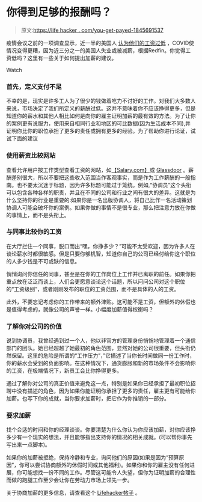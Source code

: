 # 你得到足够的报酬吗？

> 原文:[https://life hacker . com/you-get-payed-1845691537](https://lifehacker.com/are-you-getting-paid-enough-1845691537)

疫情会议之前的一项调查显示，近一半的美国人 [认为他们的工资过低](https://www.prnewswire.com/news-releases/are-you-underpaid-survey-released-with-robert-half-2019-salary-guides-finds-46-percent-of-workers-feel-shortchanged-300702967.html) ，COVID使情况变得更糟，因为近三分之一的美国人失业或被减薪，根据Redfin。你觉得工资低吗？这里有一些关于如何提出加薪的建议。 

Watch

### **首先，定义支付不足**

不幸的是，现实是许多工人为了很少的钱做着吃力不讨好的工作。对我们大多数人来说，市场决定了我们所定义的薪酬过低。这并不意味着你不应该挣得更多，但是知道你的薪水和其他人相比如何是向你的雇主证明加薪的最有效的方法。为了让你的案例更有说服力，使用来自相同行业和地区的可比数据(因为生活成本不同),并证明你比你的职位承担了更多的责任或拥有更多的经验。为了帮助你进行论证，试试下面的建议

### **使用薪资比较网站**

查看允许用户按工作类型查看工资的网站，如[【Salary.com】](http://www.salary.com/)或 [Glassdoor](https://www.glassdoor.com/member/home/index.htm) 。薪酬差别很大，所以不要把这些收入范围当作客观事实，而是作为工作薪酬的一般指南。也不要太沉迷于标题，因为许多标题可能过于笼统。例如,“协调员”这个头衔可以包含各种各样的职责，并且在不同的公司和行业之间有很大的差异。这就是为什么坚持你的行业是重要的:如果你是一名出版协调人，将自己比作一名活动策划协调人可能会破坏你的案例。如果你做的事情不是很专业，那么把注意力放在你做的事情上，而不是头衔上。

### **与同事比较你的工资**

在大厅拦住一个同事，脱口而出“嘿，你挣多少？”可能不太受欢迎，因为许多人在谈论薪水时都很敏感。但是只要你够机智，知道你自己的公司已经付给你这个职位的人多少钱是不可或缺的信息。

悄悄询问你信任的同事，甚至是在你的工作岗位上工作并已离职的前任。如果你把重点放在泛泛而谈上，人们会更愿意谈论这个话题，所以问问公司对这个职位的“工资级别”，或者刚刚发布的职位的工资范围，而不是具体的人的工资。

此外，不要忘记考虑你的工作带来的额外津贴。这可能不是工资，但额外的休假也是值得考虑的，就像公司的声誉一样。小幅度加薪值得权衡吗？

### **了解你对公司的价值**

说到协调员，我曾经遇到过一个人，他以非官方的管理身份悄悄地管理着一个通信部门的团队。她已经超越了她最初的角色范围，显然对她的公司很重要，但头衔仍然保留。这里的危险是所谓的“工作压力”，”它描述了当你长时间做同一份工作时，你的薪水会受到的负面影响。在这种情况下，通货膨胀和新的市场条件不会影响你的工资，在极端情况下，新员工会比你挣得更多。

通过了解你对公司的真正价值来避免这一点，特别是如果你已经承担了最初职位招聘中没有描述的角色，因为如果你能证明你承担了更多的责任，雇主更有可能给你加薪。也写下你的成就，当你要求加薪时，把它作为你推销的一部分。

### **要求加薪**

找个合适的时间和你的经理谈谈。你要清楚为什么你认为你应该加薪，对你应该挣多少有一个现实的想法，并且能够指出支持你的情况的相关成就。(可以帮你事先写出来一点脚本)。

如果你的加薪被拒绝，保持冷静和专业，询问他们的原因(如果是因为“预算原因”，你可以尝试协商额外的休假时间或其他福利)。如果你和你的雇主没有任何进展，你可能想找一份不同的工作。尽管这可能令人失望，但你为证明加薪的合理性而做的跑腿工作至少会让你在劳动力市场上领先一步。

关于协商加薪的更多信息，请查看这个 [Lifehacker帖子](https://lifehacker.com/how-to-negotiate-your-salary-1566202988) 。